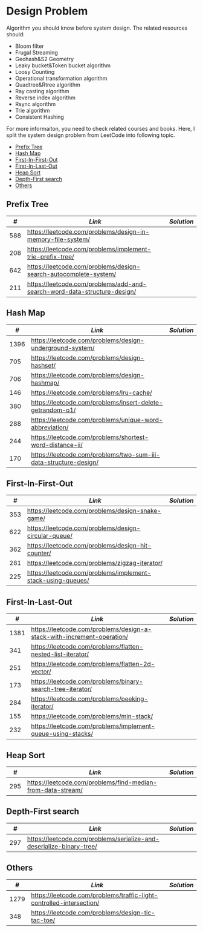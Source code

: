 # Design Problem

Algorithm you should know before system design. The related resources should:

* Bloom filter
* Frugal Streaming
* Geohash&S2 Geometry
* Leaky bucket&Token bucket algorithm
* Loosy Counting
* Operational transformation algorithm
* Quadtree&Rtree algorithm
* Ray casting algorithm
* Reverse index algorithm
* Rsync algorithm
* Trie algorithm
* Consistent Hashing

For more informaiton, you need to check related courses and books. Here, I split the system design problem from LeetCode into following topic.

* [Prefix Tree](##Prefix-Tree)
* [Hash Map](##Hash-Map)
* [First-In-First-Out](##First-In-First-Out)
* [First-In-Last-Out](##First-In-Last-Out)
* [Heap Sort](#Heap-Sort)
* [Depth-First search](##Depth-First-search)
* [Others](##Others)

## Prefix Tree

| *#* | *Link* | *Solution* |
| ---- | --------------------------------- | --------------------------------- |
| 588 | https://leetcode.com/problems/design-in-memory-file-system/ | |
| 208 | https://leetcode.com/problems/implement-trie-prefix-tree/ | |
| 642 | https://leetcode.com/problems/design-search-autocomplete-system/ | |
| 211 | https://leetcode.com/problems/add-and-search-word-data-structure-design/ | |

## Hash Map

| *#* | *Link* | *Solution* |
| ---- | --------------------------------- | --------------------------------- |
| 1396 | https://leetcode.com/problems/design-underground-system/ | |
| 705 | https://leetcode.com/problems/design-hashset/ | |
| 706 | https://leetcode.com/problems/design-hashmap/ | |
| 146 | https://leetcode.com/problems/lru-cache/ | | 
| 380 | https://leetcode.com/problems/insert-delete-getrandom-o1/ | | 
| 288 | https://leetcode.com/problems/unique-word-abbreviation/ | |
| 244 | https://leetcode.com/problems/shortest-word-distance-ii/ | |
| 170 | https://leetcode.com/problems/two-sum-iii-data-structure-design/ | |

## First-In-First-Out

| *#* | *Link* | *Solution* |
| ---- | --------------------------------- | --------------------------------- |
| 353 | https://leetcode.com/problems/design-snake-game/ | |
| 622 | https://leetcode.com/problems/design-circular-queue/ | |
| 362 | https://leetcode.com/problems/design-hit-counter/ | |
| 281 | https://leetcode.com/problems/zigzag-iterator/ | |
| 225 | https://leetcode.com/problems/implement-stack-using-queues/ | |

## First-In-Last-Out

| *#* | *Link* | *Solution* |
| ---- | --------------------------------- | --------------------------------- |
| 1381 | https://leetcode.com/problems/design-a-stack-with-increment-operation/ | |
| 341 | https://leetcode.com/problems/flatten-nested-list-iterator/ | |
| 251 | https://leetcode.com/problems/flatten-2d-vector/ | | 
| 173 | https://leetcode.com/problems/binary-search-tree-iterator/ | |
| 284 | https://leetcode.com/problems/peeking-iterator/ | |
| 155 | https://leetcode.com/problems/min-stack/ | |
| 232 | https://leetcode.com/problems/implement-queue-using-stacks/ | |


## Heap Sort

| *#* | *Link* | *Solution* |
| ---- | --------------------------------- | --------------------------------- |
| 295 | https://leetcode.com/problems/find-median-from-data-stream/ | |

## Depth-First search

| *#* | *Link* | *Solution* |
| ---- | --------------------------------- | --------------------------------- |
| 297 | https://leetcode.com/problems/serialize-and-deserialize-binary-tree/ | |

## Others

| *#* | *Link* | *Solution* |
| ---- | --------------------------------- | --------------------------------- |
| 1279 | https://leetcode.com/problems/traffic-light-controlled-intersection/ | |
| 348 | https://leetcode.com/problems/design-tic-tac-toe/ | |
